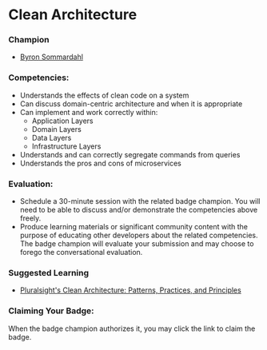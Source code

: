 # Clean Architecture


### Champion

* [Byron Sommardahl](mailto:byron@acklenavenue.com)

### Competencies:
* Understands the effects of clean code on a system
* Can discuss domain-centric architecture and when it is appropriate
* Can implement and work correctly within:
  * Application Layers
  * Domain Layers
  * Data Layers
  * Infrastructure Layers
* Understands and can correctly segregate commands from queries
* Understands the pros and cons of microservices

### Evaluation:
* Schedule a 30-minute session with the related badge champion. You will need to be able to discuss and/or demonstrate the competencies above freely.
* Produce learning materials or significant community content with the purpose of educating other developers about the related competencies. The badge champion will evaluate your submission and may choose to forego the conversational evaluation.

### Suggested Learning
* [Pluralsight's Clean Architecture: Patterns, Practices, and Principles](https://www.pluralsight.com/courses/clean-architecture-patterns-practices-principles)

### Claiming Your Badge:
When the badge champion authorizes it, you may click the link to claim the badge.
